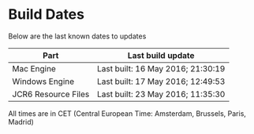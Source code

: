 # Build Dates

Below are the last known dates to updates

Part | Last build update
-----|-----
Mac Engine | Last built: 16 May 2016; 21:30:19
Windows Engine | Last built: 17 May 2016; 12:49:53
JCR6 Resource Files | Last built: 23 May 2016; 11:35:30
All times are in CET (Central European Time: Amsterdam, Brussels, Paris, Madrid)



